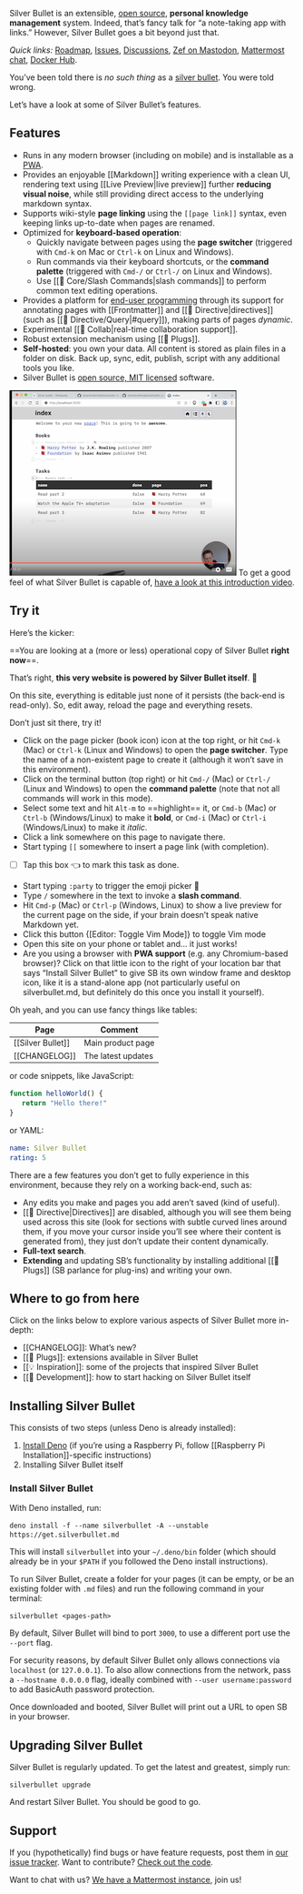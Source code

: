 Silver Bullet is an extensible, [open source](https://github.com/silverbulletmd/silverbullet), **personal knowledge management** system. Indeed, that’s fancy talk for “a note-taking app with links.” However, Silver Bullet goes a bit beyond just that.

_Quick links:_ [Roadmap](https://github.com/orgs/silverbulletmd/projects/2/views/1), [Issues](https://github.com/silverbulletmd/silverbullet/issues), [Discussions](https://github.com/silverbulletmd/silverbullet/discussions), [Zef on Mastodon](https://hachyderm.io/@zef), [Mattermost chat](https://silverbullet.cloud.mattermost.com/), [Docker Hub](https://hub.docker.com/r/zefhemel/silverbullet).

You’ve been told there is _no such thing_ as a [silver bullet](https://en.wikipedia.org/wiki/Silver_bullet). You were told wrong.

Let’s have a look at some of Silver Bullet’s features.

## Features
* Runs in any modern browser (including on mobile) and is installable as a [PWA](https://web.dev/progressive-web-apps/).
* Provides an enjoyable [[Markdown]] writing experience with a clean UI, rendering text using [[Live Preview|live preview]] further **reducing visual noise**, while still providing direct access to the underlying markdown syntax.
* Supports wiki-style **page linking** using the `[[page link]]` syntax, even keeping links up-to-date when pages are renamed.
* Optimized for **keyboard-based operation**:
  * Quickly navigate between pages using the **page switcher** (triggered with `Cmd-k` on Mac or `Ctrl-k` on Linux and Windows).
  * Run commands via their keyboard shortcuts, or the **command palette** (triggered with `Cmd-/` or `Ctrl-/` on Linux and Windows).
  * Use [[🔌 Core/Slash Commands|slash commands]] to perform common text editing operations.
* Provides a platform for [end-user programming](https://www.inkandswitch.com/end-user-programming/) through its support for annotating pages with [[Frontmatter]] and [[🔌 Directive|directives]] (such as [[🔌 Directive/Query|#query]]), making parts of pages _dynamic_.
* Experimental [[🔌 Collab|real-time collaboration support]].
* Robust extension mechanism using [[🔌 Plugs]].
* **Self-hosted**: you own your data. All content is stored as plain files in a folder on disk. Back up, sync, edit, publish, script with any additional tools you like.
* Silver Bullet is [open source, MIT licensed](https://github.com/silverbulletmd/silverbullet) software.

![Screencast screenshot](demo-video-screenshot.png)
To get a good feel of what Silver Bullet is capable of, [have a look at this introduction video](https://youtu.be/VemS-cqAD5k).

## Try it
Here’s the kicker:

==You are looking at a (more or less) operational copy of Silver Bullet **right now**==.

That’s right, **this very website is powered by Silver Bullet itself**. 🤯

On this site, everything is editable just none of it persists (the back-end is read-only). So, edit away, reload the page and everything resets.

Don’t just sit there, try it!

* Click on the page picker (book icon) icon at the top right, or hit `Cmd-k` (Mac) or `Ctrl-k` (Linux and Windows) to open the **page switcher**. Type the name of a non-existent page to create it (although it won’t save in this environment).
* Click on the terminal button (top right) or hit `Cmd-/` (Mac) or `Ctrl-/` (Linux and Windows) to open the **command palette** (note that not all commands will work in this mode).
* Select some text and hit `Alt-m` to ==highlight== it, or `Cmd-b` (Mac) or `Ctrl-b` (Windows/Linux) to make it **bold**, or `Cmd-i` (Mac) or `Ctrl-i` (Windows/Linux) to make it _italic_.
* Click a link somewhere on this page to navigate there.
* Start typing `[[` somewhere to insert a page link (with completion).
* [ ] Tap this box 👈 to mark this task as done.
* Start typing `:party` to trigger the emoji picker 🎉
* Type `/` somewhere in the text to invoke a **slash command**.
* Hit `Cmd-p` (Mac) or `Ctrl-p` (Windows, Linux) to show a live preview for the current page on the side, if your brain doesn’t speak native Markdown yet.
* Click this button {[Editor: Toggle Vim Mode]} to toggle Vim mode
* Open this site on your phone or tablet and... it just works!
* Are you using a browser with **PWA support** (e.g. any Chromium-based
  browser)? Click on that little icon to the right of your location bar that says “Install Silver Bullet” to give SB its own window frame and desktop icon, like it is a stand-alone app (not particularly useful on silverbullet.md, but definitely do this once you install it yourself).

Oh yeah, and you can use fancy things like tables:

| Page | Comment |
|----------|----------|
| [[Silver Bullet]] | Main product page |
| [[CHANGELOG]] | The latest updates |

or code snippets, like JavaScript:

```javascript
function helloWorld() {
   return "Hello there!"
}
```

or YAML:

```yaml
name: Silver Bullet
rating: 5
```

There are a few features you don’t get to fully experience in this environment, because they rely on a working back-end, such as:

* Any edits you make and pages you add aren’t saved (kind of useful).
* [[🔌 Directive|Directives]] are disabled, although you will see them being used across this site (look for sections with subtle curved lines around them, if you move your cursor inside you’ll see where their content is generated from), they just don’t update their content dynamically.
* **Full-text search**.
* **Extending** and updating SB’s functionality by installing additional [[🔌 Plugs]] (SB parlance for plug-ins) and writing your own.

## Where to go from here
Click on the links below to explore various aspects of Silver Bullet more in-depth:

* [[CHANGELOG]]: What’s new?
* [[🔌 Plugs]]: extensions available in Silver Bullet
* [[💡 Inspiration]]: some of the projects that inspired Silver Bullet
* [[🔨 Development]]: how to start hacking on Silver Bullet itself

## Installing Silver Bullet
This consists of two steps (unless Deno is already installed):

1. [Install Deno](https://deno.land/manual/getting_started/installation) (if you’re using a Raspberry Pi, follow [[Raspberry Pi Installation]]-specific instructions)
2. Installing Silver Bullet itself

### Install Silver Bullet
With Deno installed, run:

```shell
deno install -f --name silverbullet -A --unstable https://get.silverbullet.md
```

This will install `silverbullet` into your `~/.deno/bin` folder (which should already be in your `$PATH` if you followed the Deno install instructions).

To run Silver Bullet, create a folder for your pages (it can be empty, or be an existing folder with `.md` files) and run the following command in your terminal:

```shell
silverbullet <pages-path>
```

By default, Silver Bullet will bind to port `3000`, to use a different port use the `--port` flag. 

For security reasons, by default Silver Bullet only allows connections via `localhost` (or `127.0.0.1`). To also allow connections from the network, pass a `--hostname 0.0.0.0` flag, ideally combined with `--user username:password` to add BasicAuth password protection.

Once downloaded and booted, Silver Bullet will print out a URL to open SB in your browser.

## Upgrading Silver Bullet
Silver Bullet is regularly updated. To get the latest and greatest, simply run:

```shell
silverbullet upgrade
```

And restart Silver Bullet. You should be good to go.

## Support

If you (hypothetically) find bugs or have feature requests, post them in [our issue tracker](https://github.com/silverbulletmd/silverbullet/issues). Want to contribute? [Check out the code](https://github.com/silverbulletmd/silverbullet).

Want to chat with us? [We have a Mattermost instance](https://silverbullet.cloud.mattermost.com/), join us!
